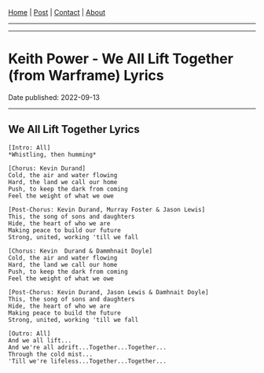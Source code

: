 <nav>
<a href="../index.html">Home</a>
|
<a href="../post.html">Post</a>
|
<a href="../contact.html">Contact</a>
|
<a href="../about.html">About</a>
</nav>
</header>
<hr><hr>
<main>
<!-- Your Content Start After This Line -->


# Keith Power - We All Lift Together (from Warframe) Lyrics

Date published: 2022-09-13

---

## We All Lift Together Lyrics

```
[Intro: All]  
*Whistling, then humming*

[Chorus: Kevin Durand]  
Cold, the air and water flowing
Hard, the land we call our home
Push, to keep the dark from coming
Feel the weight of what we owe

[Post-Chorus: Kevin Durand, Murray Foster & Jason Lewis]  
This, the song of sons and daughters
Hide, the heart of who we are
Making peace to build our future
Strong, united, working 'till we fall

[Chorus: Kevin  Durand & Dammhnait Doyle]
Cold, the air and water flowing
Hard, the land we call our home
Push, to keep the dark from coming
Feel the weight of what we owe

[Post-Chorus: Kevin Durand, Jason Lewis & Damhnait Doyle]
This, the song of sons and daughters
Hide, the heart of who we are
Making peace to build the future
Strong, united, working 'till we fall

[Outro: All]
And we all lift...
And we're all adrift...Together...Together...
Through the cold mist... 
'Till we're lifeless...Together...Together...
```
